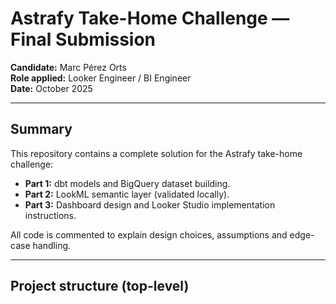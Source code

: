 # Astrafy Take-Home Challenge — Final Submission

**Candidate:** Marc Pérez Orts  
**Role applied:** Looker Engineer / BI Engineer  
**Date:** October 2025

---

## Summary
This repository contains a complete solution for the Astrafy take-home challenge:
- **Part 1:** dbt models and BigQuery dataset building.
- **Part 2:** LookML semantic layer (validated locally).
- **Part 3:** Dashboard design and Looker Studio implementation instructions.

All code is commented to explain design choices, assumptions and edge-case handling.

---

## Project structure (top-level)
